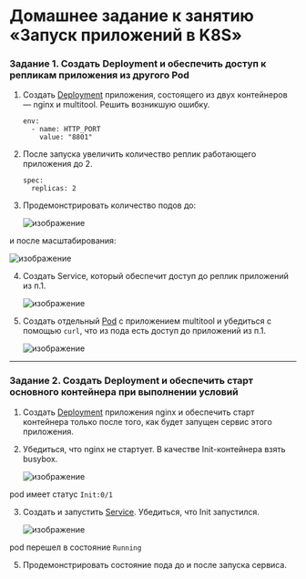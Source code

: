 # Домашнее задание к занятию «Запуск приложений в K8S»

### Задание 1. Создать Deployment и обеспечить доступ к репликам приложения из другого Pod

1. Создать [Deployment](deploy.yaml) приложения, состоящего из двух контейнеров — nginx и multitool. Решить возникшую ошибку.
      ```
      env:
        - name: HTTP_PORT
          value: "8801"
      ```
2. После запуска увеличить количество реплик работающего приложения до 2.
      ```
      spec:
        replicas: 2
      ```
3. Продемонстрировать количество подов до:

   ![изображение](https://github.com/user-attachments/assets/9f2b7d5e-540d-48cc-96bd-aa6142826e30)

 и после масштабирования:
       
   ![изображение](https://github.com/user-attachments/assets/1cbb2dd8-580e-478a-868b-0441cb4c8dc9)

4. Создать Service, который обеспечит доступ до реплик приложений из п.1.

   ![изображение](https://github.com/user-attachments/assets/04068779-4300-4784-8586-8f142b04e350)

5. Создать отдельный [Pod](pod-multitool.yaml) с приложением multitool и убедиться с помощью `curl`, что из пода есть доступ до приложений из п.1.

   ![изображение](https://github.com/user-attachments/assets/656c72c2-ac08-41f8-b41a-14a92d80189f)

------

### Задание 2. Создать Deployment и обеспечить старт основного контейнера при выполнении условий

1. Создать [Deployment](deploy_nginx.yaml) приложения nginx и обеспечить старт контейнера только после того, как будет запущен сервис этого приложения.
2. Убедиться, что nginx не стартует. В качестве Init-контейнера взять busybox.

      ![изображение](https://github.com/user-attachments/assets/d950ee36-bf60-4075-bc9d-c646be992acd)

pod имеет статус ``` Init:0/1 ```

3. Создать и запустить [Service](deploy_nginx_svc.yaml). Убедиться, что Init запустился.

      ![изображение](https://github.com/user-attachments/assets/46eb716e-df93-45d2-964a-57214022cda2)

pod перешел в состояние ``` Running ```

5. Продемонстрировать состояние пода до и после запуска сервиса.
